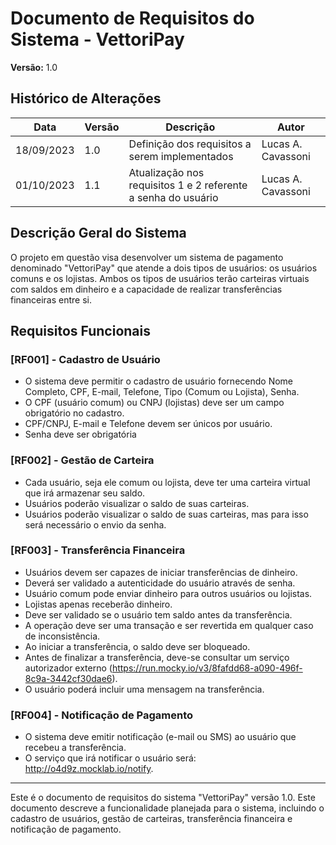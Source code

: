 # Documento de Requisitos do Sistema - VettoriPay

**Versão:** 1.0

## Histórico de Alterações

| Data       | Versão | Descrição                                                     | Autor            |
|------------|--------|---------------------------------------------------------------|------------------|
| 18/09/2023 | 1.0    | Definição dos requisitos a serem implementados                | Lucas A. Cavassoni |
| 01/10/2023 | 1.1    | Atualização nos requisitos 1 e 2 referente a senha do usuário | Lucas A. Cavassoni |

## Descrição Geral do Sistema

O projeto em questão visa desenvolver um sistema de pagamento denominado "VettoriPay" que atende a dois tipos de usuários: os usuários comuns e os lojistas. Ambos os tipos de usuários terão carteiras virtuais com saldos em dinheiro e a capacidade de realizar transferências financeiras entre si.

## Requisitos Funcionais

### [RF001] - Cadastro de Usuário

- O sistema deve permitir o cadastro de usuário fornecendo Nome Completo, CPF, E-mail, Telefone, Tipo (Comum ou Lojista), Senha.
- O CPF (usuário comum) ou CNPJ (lojistas) deve ser um campo obrigatório no cadastro.
- CPF/CNPJ, E-mail e Telefone devem ser únicos por usuário.
- Senha deve ser obrigatória

### [RF002] - Gestão de Carteira

- Cada usuário, seja ele comum ou lojista, deve ter uma carteira virtual que irá armazenar seu saldo.
- Usuários poderão visualizar o saldo de suas carteiras.
- Usuários poderão visualizar o saldo de suas carteiras, mas para isso será necessário o envio da senha.

### [RF003] - Transferência Financeira

- Usuários devem ser capazes de iniciar transferências de dinheiro.
- Deverá ser validado a autenticidade do usuário através de senha.
- Usuário comum pode enviar dinheiro para outros usuários ou lojistas.
- Lojistas apenas receberão dinheiro.
- Deve ser validado se o usuário tem saldo antes da transferência.
- A operação deve ser uma transação e ser revertida em qualquer caso de inconsistência.
- Ao iniciar a transferência, o saldo deve ser bloqueado.
- Antes de finalizar a transferência, deve-se consultar um serviço autorizador externo (https://run.mocky.io/v3/8fafdd68-a090-496f-8c9a-3442cf30dae6).
- O usuário poderá incluir uma mensagem na transferência.

### [RF004] - Notificação de Pagamento

- O sistema deve emitir notificação (e-mail ou SMS) ao usuário que recebeu a transferência.
- O serviço que irá notificar o usuário será: http://o4d9z.mocklab.io/notify.

---

Este é o documento de requisitos do sistema "VettoriPay" versão 1.0. Este documento descreve a funcionalidade planejada para o sistema, incluindo o cadastro de usuários, gestão de carteiras, transferência financeira e notificação de pagamento.
